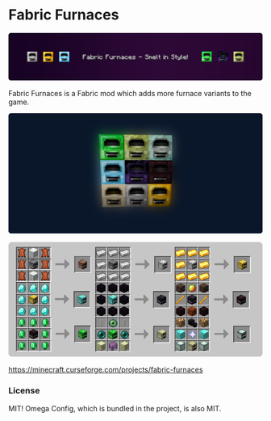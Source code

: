 # Fabric Furnaces

![](resources/ffurnaces_banner.png)

Fabric Furnaces is a Fabric mod which adds more furnace variants to the game.

![furnaces](resources/cb8o1vR.png)

![recipes](resources/recipes.png)

https://minecraft.curseforge.com/projects/fabric-furnaces

### License

MIT! Omega Config, which is bundled in the project, is also MIT.